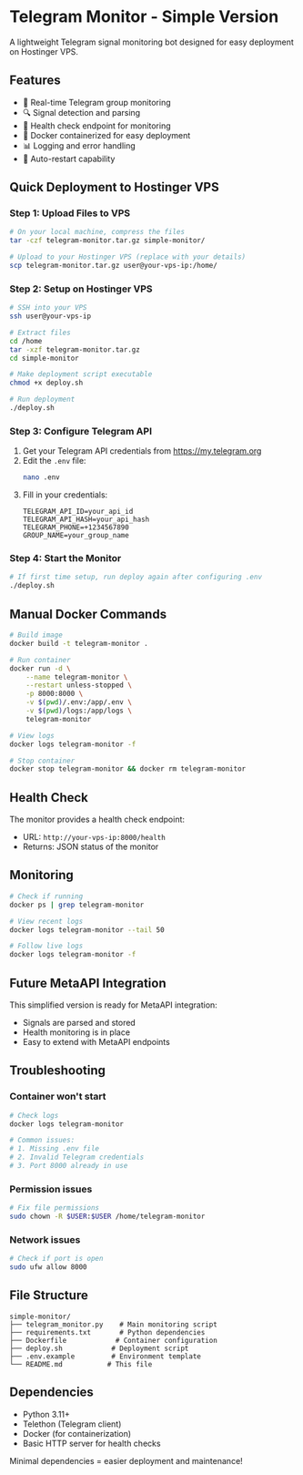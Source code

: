 # Telegram Monitor - Simple Version

A lightweight Telegram signal monitoring bot designed for easy deployment on Hostinger VPS.

## Features

- 📱 Real-time Telegram group monitoring
- 🔍 Signal detection and parsing
- 💊 Health check endpoint for monitoring
- 🐳 Docker containerized for easy deployment
- 📊 Logging and error handling
- 🔄 Auto-restart capability

## Quick Deployment to Hostinger VPS

### Step 1: Upload Files to VPS

```bash
# On your local machine, compress the files
tar -czf telegram-monitor.tar.gz simple-monitor/

# Upload to your Hostinger VPS (replace with your details)
scp telegram-monitor.tar.gz user@your-vps-ip:/home/
```

### Step 2: Setup on Hostinger VPS

```bash
# SSH into your VPS
ssh user@your-vps-ip

# Extract files
cd /home
tar -xzf telegram-monitor.tar.gz
cd simple-monitor

# Make deployment script executable
chmod +x deploy.sh

# Run deployment
./deploy.sh
```

### Step 3: Configure Telegram API

1. Get your Telegram API credentials from https://my.telegram.org
2. Edit the `.env` file:
   ```bash
   nano .env
   ```
3. Fill in your credentials:
   ```
   TELEGRAM_API_ID=your_api_id
   TELEGRAM_API_HASH=your_api_hash
   TELEGRAM_PHONE=+1234567890
   GROUP_NAME=your_group_name
   ```

### Step 4: Start the Monitor

```bash
# If first time setup, run deploy again after configuring .env
./deploy.sh
```

## Manual Docker Commands

```bash
# Build image
docker build -t telegram-monitor .

# Run container
docker run -d \
    --name telegram-monitor \
    --restart unless-stopped \
    -p 8000:8000 \
    -v $(pwd)/.env:/app/.env \
    -v $(pwd)/logs:/app/logs \
    telegram-monitor

# View logs
docker logs telegram-monitor -f

# Stop container
docker stop telegram-monitor && docker rm telegram-monitor
```

## Health Check

The monitor provides a health check endpoint:

- URL: `http://your-vps-ip:8000/health`
- Returns: JSON status of the monitor

## Monitoring

```bash
# Check if running
docker ps | grep telegram-monitor

# View recent logs
docker logs telegram-monitor --tail 50

# Follow live logs
docker logs telegram-monitor -f
```

## Future MetaAPI Integration

This simplified version is ready for MetaAPI integration:

- Signals are parsed and stored
- Health monitoring is in place
- Easy to extend with MetaAPI endpoints

## Troubleshooting

### Container won't start

```bash
# Check logs
docker logs telegram-monitor

# Common issues:
# 1. Missing .env file
# 2. Invalid Telegram credentials
# 3. Port 8000 already in use
```

### Permission issues

```bash
# Fix file permissions
sudo chown -R $USER:$USER /home/telegram-monitor
```

### Network issues

```bash
# Check if port is open
sudo ufw allow 8000
```

## File Structure

```
simple-monitor/
├── telegram_monitor.py    # Main monitoring script
├── requirements.txt       # Python dependencies
├── Dockerfile            # Container configuration
├── deploy.sh            # Deployment script
├── .env.example         # Environment template
└── README.md           # This file
```

## Dependencies

- Python 3.11+
- Telethon (Telegram client)
- Docker (for containerization)
- Basic HTTP server for health checks

Minimal dependencies = easier deployment and maintenance!
